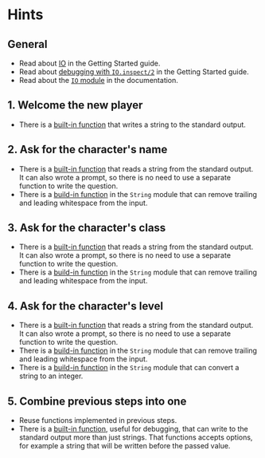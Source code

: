 # Hints

## General

- Read about [IO][getting-started-io] in the Getting Started guide.
- Read about [debugging with `IO.inspect/2`][getting-started-debugging-io-inspect] in the Getting Started guide.
- Read about the [`IO` module][module-io] in the documentation.

## 1. Welcome the new player

- There is a [built-in function][io-puts] that writes a string to the standard output.

## 2. Ask for the character's name

- There is a [built-in function][io-gets] that reads a string from the standard output. It can also wrote a prompt, so there is no need to use a separate function to write the question.
- There is a [build-in function][string-trim] in the `String` module that can remove trailing and leading whitespace from the input.

## 3. Ask for the character's class

- There is a [built-in function][io-gets] that reads a string from the standard output. It can also wrote a prompt, so there is no need to use a separate function to write the question.
- There is a [build-in function][string-trim] in the `String` module that can remove trailing and leading whitespace from the input.

## 4. Ask for the character's level

- There is a [built-in function][io-gets] that reads a string from the standard output. It can also wrote a prompt, so there is no need to use a separate function to write the question.
- There is a [build-in function][string-trim] in the `String` module that can remove trailing and leading whitespace from the input.
- There is a [build-in function][string-to-integer] in the `String` module that can convert a string to an integer.

## 5. Combine previous steps into one

- Reuse functions implemented in previous steps.
- There is a [built-in function][io-inspect], useful for debugging, that can write to the standard output more than just strings. That functions accepts options, for example a string that will be written before the passed value.

[module-io]: https://hexdocs.pm/elixir/IO.html
[getting-started-io]: https://elixir-lang.org/getting-started/io-and-the-file-system.html#the-io-module
[getting-started-debugging-io-inspect]: https://elixir-lang.org/getting-started/debugging.html#ioinspect2
[elixir-school-io-inspect-label]: https://elixirschool.com/blog/til-io-inspect-labels/
[io-puts]: https://hexdocs.pm/elixir/IO.html#puts/2
[io-gets]: https://hexdocs.pm/elixir/IO.html#gets/2
[io-inspect]: https://hexdocs.pm/elixir/IO.html#inspect/2
[string-trim]: https://hexdocs.pm/elixir/String.html#trim/1
[string-to-integer]: https://hexdocs.pm/elixir/String.html#to_integer/1
